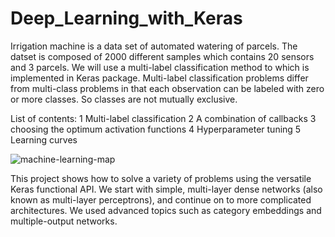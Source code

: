 
# Deep_Learning_with_Keras
Irrigation machine is a data set of automated watering of parcels. The datset is composed of 2000 different samples which contains 20 sensors and 3 parcels. We will use a multi-label classification method to which is implemented in Keras package. 
Multi-label classification problems differ from multi-class problems in that each observation can be labeled with zero or more classes. So classes are not mutually exclusive.

List of contents:
1  Multi-label classification
2  A combination of callbacks
3  choosing the optimum activation functions
4  Hyperparameter tuning
5  Learning curves




![machine-learning-map](https://user-images.githubusercontent.com/52033681/79115954-81cd6500-7d87-11ea-9470-e0b930cbe7a8.png)

This project shows how to solve a variety of problems using the versatile Keras functional API. We start with simple, multi-layer dense networks (also known as multi-layer perceptrons), and continue on to more complicated architectures.  We used advanced topics such as category embeddings and multiple-output networks.
